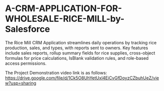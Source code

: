 # A-CRM-APPLICATION-FOR-WHOLESALE-RICE-MILL-by-Salesforce


The Rice Mill CRM Application streamlines daily operations by tracking rice production, sales, and types, with reports sent to owners. Key features include sales reports, rollup summary fields for rice supplies, cross-object formulas for price calculations, IsBlank validation rules, and role-based access permissions.


The Project Demonstration video link is as follows: https://drive.google.com/file/d/1Ck5O8UhYetUxl4EiCvGfDoyzCZbuhUeZ/view?usp=sharing
